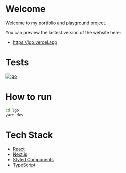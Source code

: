 
# Welcome

Welcome to my portfolio and playground project.

You can preview the lastest version of the website here: 

- https://lgo.vercel.app

# Tests

[![lgo](https://img.shields.io/endpoint?url=https://dashboard.cypress.io/badge/simple/5wcqhx/lgo-add-e2e-tests&style=flat&logo=cypress)](https://dashboard.cypress.io/projects/5wcqhx/runs)

# How to run 

```bash
cd lgo
yarn dev
```

# Tech Stack

- [React](https://reactjs.org/)
- [Next.js](https://nextjs.org/)
- [Styled Components](https://styled-components.com/)
- [TypeScript](https://www.typescriptlang.org/)

